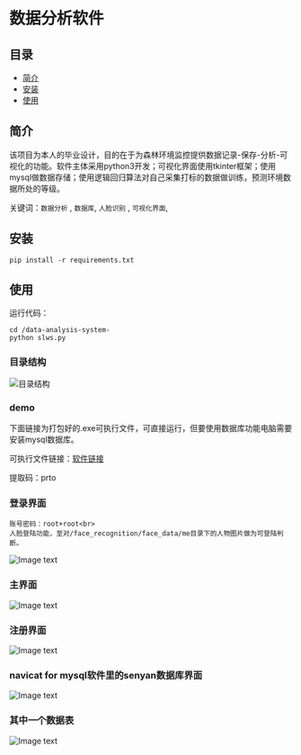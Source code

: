 # 数据分析软件


## 目录
- [简介](#简介)
- [安装](#安装)
- [使用](#使用)

## 简介

该项目为本人的毕业设计，目的在于为森林环境监控提供数据记录-保存-分析-可视化的功能。软件主体采用python3开发；可视化界面使用tkinter框架；使用mysql做数据存储；使用逻辑回归算法对自己采集打标的数据做训练，预测环境数据所处的等级。

关键词：`数据分析` , `数据库`, `人脸识别` , `可视化界面`, 

## 安装

    pip install -r requirements.txt 

## 使用

运行代码：

    cd /data-analysis-system-
    python slws.py

### 目录结构

![目录结构](https://github.com/xumoremore/data-analysis-system-/blob/master/introducepicture/1.png)

### demo

下面链接为打包好的.exe可执行文件，可直接运行，但要使用数据库功能电脑需要安装mysql数据库。

可执行文件链接：[软件链接](https://pan.baidu.com/s/128nFX1aRHE8157biClGq8Q)

提取码：prto 

### 登录界面

    账号密码：root+root<br>
    人脸登陆功能，至对/face_recognition/face_data/me目录下的人物图片做为可登陆判断。
![Image text](https://github.com/xumoremore/data-analysis-system-/blob/master/introducepicture/3.png)

### 主界面

![Image text](https://github.com/xumoremore/data-analysis-system-/blob/master/introducepicture/4.png)

### 注册界面
![Image text](https://github.com/xumoremore/data-analysis-system-/blob/master/introducepicture/5.png)

### navicat for mysql软件里的senyan数据库界面
![Image text](https://github.com/xumoremore/data-analysis-system-/blob/master/introducepicture/6.png)

### 其中一个数据表
![Image text](https://github.com/xumoremore/data-analysis-system-/blob/master/introducepicture/7.png)
